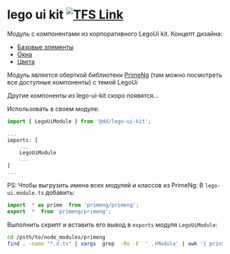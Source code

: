 # lego ui kit [![TFS Link](http://ddsm-tfs01:8080/tfs/_static/tfs/12/_content/repository-git.png)](http://ddsm-tfs01:8080/tfs/TFS_DPR/SDU_DDMWeb/_git/lego-ui-kit)

Модуль с компонентами из корпоративного LegoUi kit. 
Концепт дизайна:
 - [Базовые элементы](https://manager.avocode.com/view/485a812cc0874d48b2874bebf58125f8/)
 - [Окна](https://manager.avocode.com/view/0abd10c7c7c34f9c9be5c5653ac8a3e7/)
 - [Цвета](https://manager.avocode.com/view/39fe352ec07d4200ba79bfe832385e4e/)

Модуль является оберткой библиотеки [PrimeNg](http://www.primefaces.org/primeng) (там можно посмотреть все доступные компоненты) с темой LegoUi 

Другие компоненты из lego-ui-kit скоро появятся...

Использовать в своем модуле:
```javascript
import { LegoUiModule } from '@dd/lego-ui-kit';

...
imports: [
    ...
    LegoUiModule
    ...
]
...
```

PS: Чтобы выгрузить имена всех модулей и классов из PrimeNg:
В `lego-ui.module.ts` добавить:
```javascript
import  * as prime  from 'primeng/primeng';
export  *  from 'primeng/primeng';
```
Выполнить скрипт и вставить его вывод в `exports` модуля `LegoUiModule`:
```bash
cd /psth/to/node_modules/primeng
find . -name "*.d.ts" | xargs  grep  -Ro -E  ' .+Module' | awk '{ print "prime."$NF"," }'
```
